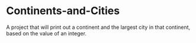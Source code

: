 # Continents-and-Cities
A project that will print out a continent and the largest city in that continent, based on the value of an integer.
